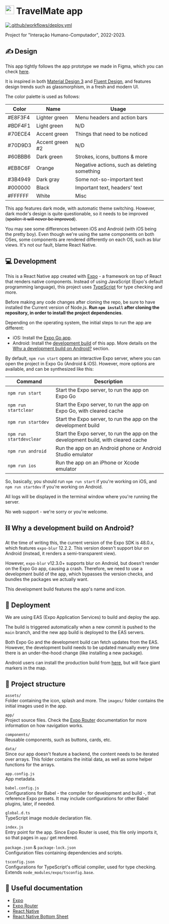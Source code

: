 # <img src="https://user-images.githubusercontent.com/57329376/231313179-8d375176-1077-4c1b-9bd6-cf323e9d9475.png" width="28"> TravelMate app
[![.github/workflows/deploy.yml](https://github.com/RGarrido03/TravelMate/actions/workflows/deploy.yml/badge.svg)](https://github.com/RGarrido03/TravelMate/actions/workflows/deploy.yml)

Project for "Interação Humano-Computador", 2022-2023.

## ✍ Design
This app tightly follows the app prototype we made in Figma, which you can check [here](https://www.figma.com/proto/G9qqNCCqaahFK07umeDm0B/Low-level-prototype?node-id=64-2&starting-point-node-id=64%3A2).

It is inspired in both [Material Design 3](https://m3.material.io/) and [Fluent Design](https://www.microsoft.com/design/fluent/), and features design trends such as glassmorphism, in a fresh and modern UI.

The color palette is used as follows:

| Color   | Name            | Usage                                        |
|---------|-----------------|----------------------------------------------|
| #E8F3F4 | Lighter green   | Menu headers and action bars                 |
| #BDF4F1 | Light green     | N/D                                          |
| #70ECE4 | Accent green    | Things that need to be noticed               |
| #70D9D3 | Accent green #2 | N/D                                          |
| #60BBB6 | Dark green      | Strokes, icons, buttons & more               |
| #EB8C6F | Orange          | Negative actions, such as deleting something |
| #3B4949 | Dark gray       | Some not-so-important text                   |
| #000000 | Black           | Important text, headers' text                |
| #FFFFFF | White           | Misc                                         |

This app features dark mode, with automatic theme switching. However, dark mode's design is quite questionable, so it needs to be improved (~~spoiler: it will never be improved~~).

You may see some differences between iOS and Android (with iOS being the pretty boy). Even though we're using the same components on both OSes, some components are rendered differently on each OS, such as blur views. It's not our fault, blame React Native.

## 💻 Development
This is a React Native app created with [Expo](https://docs.expo.dev) - a framework on top of React that renders native components. Instead of using JavaScript (Expo's default programming language), this project uses [TypeScript](https://www.typescriptlang.org/) for type checking and more.

Before making any code changes after cloning the repo, be sure to have installed the Current version of Node.js. **Run `npm install` after cloning the repository, in order to install the project dependencies**.

Depending on the operating system, the initial steps to run the app are different:
- iOS: Install the [Expo Go app](https://apps.apple.com/app/apple-store/id982107779).
- Android: Install the [development build](https://github.com/RGarrido03/TravelMate/blob/main/eas-builds/android-dev-build.apk) of this app. More details on the [Why a development build on Android?](#-why-a-development-build-on-android) section.

By default, `npm run start` opens an interactive Expo server, where you can open the project in Expo Go (Android & iOS). However, more options are available, and can be synthesized like this:

| Command                 | Description                                                                        |
|-------------------------|------------------------------------------------------------------------------------|
| `npm run start`         | Start the Expo server, to run the app on Expo Go                                   |
| `npm run startclear`    | Start the Expo server, to run the app on Expo Go, with cleared cache               |
| `npm run startdev`      | Start the Expo server, to run the app on the development build                     |
| `npm run startdevclear` | Start the Expo server, to run the app on the development build, with cleared cache |
| `npm run android`       | Run the app on an Android phone or Android Studio emulator                         |
| `npm run ios`           | Run the app on an iPhone or Xcode emulator                                         |

So, basically, you should run `npm run start` if you're working on iOS, and `npm run startdev` if you're working on Android.

All logs will be displayed in the terminal window where you're running the server.

No web support - we're sorry or you're welcome.

## ⛓️ Why a development build on Android?
At the time of writing this, the current version of the Expo SDK is 48.0.x, which features `expo-blur` 12.2.2. This version doesn't support blur on Android (instead, it renders a semi-transparent view).

However, `expo-blur` v12.3.0+ supports blur on Android, but doesn't render on the Expo Go app, causing a crash. Therefore, we need to use a development build of the app, which bypasses the version checks, and bundles the packages we actually want.

This development build features the app's name and icon.

## 🚀 Deployment
We are using EAS (Expo Application Services) to build and deploy the app.

The build is triggered automatically when a new commit is pushed to the `main` branch, and the new app build is deployed to the EAS servers.

Both Expo Go and the development build can fetch updates from the EAS. However, the development build needs to be updated manually every time there is an under-the-hood change (like installing a new package).

Android users can install the production build from [here](https://github.com/RGarrido03/TravelMate/releases), but will face giant markers in the map.

## 📁 Project structure
`assets/`\
Folder containing the icon, splash and more. The `images/` folder contains the initial images used in the app.

`app/`\
Project source files. Check the [Expo Router](https://expo.github.io/router/docs/) documentation for more information on how navigation works.

`components/`\
Reusable components, such as buttons, cards, etc.

`data/`\
Since our app doesn't feature a backend, the content needs to be iterated over arrays. This folder contains the initial data, as well as some helper functions for the arrays.

`app.config.js`\
App metadata.

`babel.config.js`\
Configurations for Babel - the compiler for development and build -, that reference Expo presets. It may include configurations for other Babel plugins, later, if needed.

`global.d.ts`\
TypeScript image module declaration file.

`index.js`\
Entry point for the app. Since Expo Router is used, this file only imports it, so that pages in `app/` get rendered.

`package.json` & `package-lock.json`\
Configuration files containing dependencies and scripts.

`tsconfig.json`\
Configurations for TypeScript's official compiler, used for type checking. Extends `node_modules/expo/tsconfig.base`.

## 📗 Useful documentation 
- [Expo](https://docs.expo.dev/)
- [Expo Router](https://expo.github.io/router/docs/)
- [React Native](https://reactnative.dev/docs/getting-started)
- [React Native Bottom Sheet](https://gorhom.github.io/react-native-bottom-sheet/)